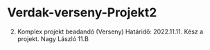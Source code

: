 # Verdak-verseny-Projekt2
2. Komplex projekt beadandó (Verseny)
Határidő: 2022.11.11.
Kész a projekt.
Nagy László 11.B
